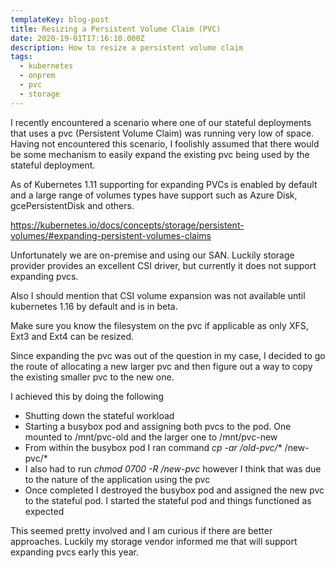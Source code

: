 ```yaml
---
templateKey: blog-post
title: Resizing a Persistent Volume Claim (PVC) 
date: 2020-19-01T17:16:10.000Z
description: How to resize a persistent volume claim
tags:
  - kubernetes
  - onprem
  - pvc
  - storage
---
```


I recently encountered a scenario where one of our stateful deployments that uses a pvc (Persistent Volume Claim) was running very low of space.  Having not encountered this scenario, I foolishly assumed that there would be some mechanism to easily expand the existing pvc being used by the stateful deployment.

As of Kubernetes 1.11 supporting for expanding PVCs is enabled by default and a large range of volumes types have  support such as Azure Disk, gcePersistentDisk and others.

https://kubernetes.io/docs/concepts/storage/persistent-volumes/#expanding-persistent-volumes-claims

Unfortunately we are on-premise and using our SAN.  Luckily storage provider provides an excellent CSI driver, but currently it does not support expanding pvcs.

Also I should mention that CSI volume expansion was not available until kubernetes 1.16 by default and is in beta.

Make sure you know the filesystem on the pvc if applicable as only XFS, Ext3 and Ext4 can be resized.  

Since expanding the pvc was out of the question in my case, I decided to go the route of allocating a new larger pvc and then figure out a way to copy the existing smaller pvc to the new one.

I achieved this by doing the following

* Shutting down the stateful workload
* Starting a busybox pod and assigning both pvcs to the pod. One mounted to /mnt/pvc-old and the larger one to /mnt/pvc-new
* From within the busybox pod I ran command *cp -ar /old-pvc/** /new-pvc/*
* I also had to run *chmod 0700 -R /new-pvc* however I think that was due to the nature of the application using the pvc
* Once completed I destroyed the busybox pod and assigned the new pvc to the stateful pod.  I started the stateful pod and things functioned as expected

This seemed pretty involved and I am curious if there are better approaches.  Luckily my storage vendor informed me that will support expanding pvcs early this year.